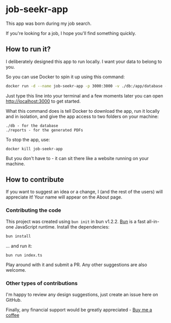 # job-seekr-app

This app was born during my job search.

If you're looking for a job, I hope you'll find something quickly.

## How to run it?

I deliberately designed this app to run locally. I want your data to belong to you.

So you can use Docker to spin it up using this command:

```sh
docker run -d --name job-seekr-app -p 3000:3000 -v ./db:/app/database -v ./reports:/app/files ghcr.io/ivan-demchenko/job-seekr-app:latest
```

Just type this line into your terminal and a few moments later you can open [http://localhost:3000](http://localhost:3000) to get started.

What this command does is tell Docker to download the app, run it locally and in isolation, and give the app access to two folders on your machine:

```
./db - for the database
./reports - for the generated PDFs
```

To stop the app, use:

```
docker kill job-seekr-app
```

But you don't have to - it can sit there like a website running on your machine.

## How to contribute

If you want to suggest an idea or a change, I (and the rest of the users) will appreciate it! Your name will appear on the About page.

### Contributing the code

This project was created using `bun init` in bun v1.2.2. [Bun](https://bun.sh) is a fast all-in-one JavaScript runtime. Install the dependencies:

```bash
bun install
```

... and run it:

```bash
bun run index.ts
```

Play around with it and submit a PR. Any other suggestions are also welcome.

### Other types of contributions

I'm happy to review any design suggestions, just create an issue here on GitHub.

Finally, any financial support would be greatly appreciated - <a href="https://buymeacoffee.com/ivan.demchenko" target="_blank">Buy me a coffee</a>
